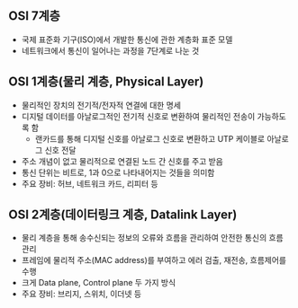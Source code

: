 ## OSI 7계층

- 국제 표준화 기구(ISO)에서 개발한 통신에 관한 계층화 표준 모델
- 네트워크에서 통신이 일어나는 과정을 7단계로 나눈 것

## OSI 1계층(물리 계층, Physical Layer)

- 물리적인 장치의 전기적/전자적 연결에 대한 명세
- 디지털 데이터를 아날로그적인 전기적 신호로 변환하여 물리적인 전송이 가능하도록 함
  - 랜카드를 통해 디지털 신호를 아날로그 신호로 변환하고 UTP 케이블로 아날로그 신호 전달
- 주소 개념이 없고 물리적으로 연결된 노드 간 신호를 주고 받음
- 통신 단위는 비트로, 1과 0으로 나타내어지는 것들을 의미함
- 주요 장비: 허브, 네트워크 카드, 리피터 등

## OSI 2계층(데이터링크 계층, Datalink Layer)

- 물리 계층을 통해 송수신되는 정보의 오류와 흐름을 관리하여 안전한 통신의 흐름 관리
- 프레임에 물리적 주소(MAC address)를 부여하고 에러 검출, 재전송, 흐름제어를 수행
- 크게 Data plane, Control plane 두 가지 방식
- 주요 장비: 브리지, 스위치, 이더넷 등